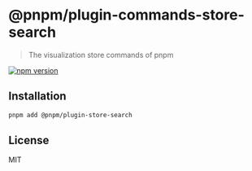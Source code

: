 # @pnpm/plugin-commands-store-search

> The visualization store commands of pnpm

[![npm version](https://img.shields.io/npm/v/@pnpm/plugin-commands-store-search.svg)](https://www.npmjs.com/package/@pnpm/plugin-commands-store-search)

## Installation

```sh
pnpm add @pnpm/plugin-store-search
```

## License

MIT
